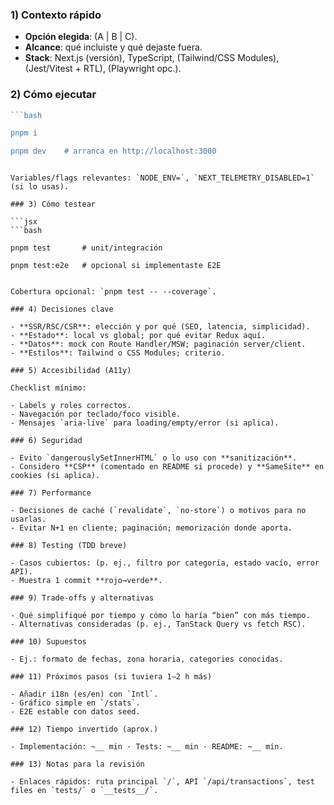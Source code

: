 ### 1) Contexto rápido

- **Opción elegida**: (A | B | C).
- **Alcance**: qué incluiste y qué dejaste fuera.
- **Stack**: Next.js (versión), TypeScript, (Tailwind/CSS Modules), (Jest/Vitest + RTL), (Playwright opc.).

### 2) Cómo ejecutar

````jsx
```bash

pnpm i

pnpm dev    # arranca en http://localhost:3000

````

````

Variables/flags relevantes: `NODE_ENV=`, `NEXT_TELEMETRY_DISABLED=1` (si lo usas).

### 3) Cómo testear

```jsx
```bash

pnpm test       # unit/integración

pnpm test:e2e   # opcional si implementaste E2E

````

```

Cobertura opcional: `pnpm test -- --coverage`.

### 4) Decisiones clave

- **SSR/RSC/CSR**: elección y por qué (SEO, latencia, simplicidad).
- **Estado**: local vs global; por qué evitar Redux aquí.
- **Datos**: mock con Route Handler/MSW; paginación server/client.
- **Estilos**: Tailwind o CSS Modules; criterio.

### 5) Accesibilidad (A11y)

Checklist mínimo:

- Labels y roles correctos.
- Navegación por teclado/foco visible.
- Mensajes `aria-live` para loading/empty/error (si aplica).

### 6) Seguridad

- Evito `dangerouslySetInnerHTML` o lo uso con **sanitización**.
- Considero **CSP** (comentado en README si procede) y **SameSite** en cookies (si aplica).

### 7) Performance

- Decisiones de caché (`revalidate`, `no-store`) o motivos para no usarlas.
- Evitar N+1 en cliente; paginación; memorización donde aporta.

### 8) Testing (TDD breve)

- Casos cubiertos: (p. ej., filtro por categoría, estado vacío, error API).
- Muestra 1 commit **rojo→verde**.

### 9) Trade‑offs y alternativas

- Qué simplifiqué por tiempo y cómo lo haría “bien” con más tiempo.
- Alternativas consideradas (p. ej., TanStack Query vs fetch RSC).

### 10) Supuestos

- Ej.: formato de fechas, zona horaria, categories conocidas.

### 11) Próximos pasos (si tuviera 1–2 h más)

- Añadir i18n (es/en) con `Intl`.
- Gráfico simple en `/stats`.
- E2E estable con datos seed.

### 12) Tiempo invertido (aprox.)

- Implementación: ~__ min · Tests: ~__ min · README: ~__ min.

### 13) Notas para la revisión

- Enlaces rápidos: ruta principal `/`, API `/api/transactions`, test files en `tests/` o `__tests__/`.
```

